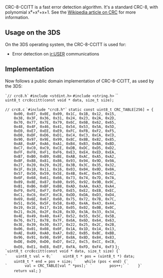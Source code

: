 CRC-8-CCITT is a fast error detection algorithm. It's a standard CRC-8,
with polynomial x⁸+x²+x+1. See the [Wikipedia article on
CRC](http://en.wikipedia.org/wiki/Cyclic_redundancy_check) for more
information.

## Usage on the 3DS

On the 3DS operating system, the CRC-8-CCITT is used for:

- Error detection on [ir:USER](ir:USER "wikilink") communications

## Implementation

Now follows a public domain implementation of CRC-8-CCITT, as used by
the 3DS:

``
`// crc8.h`
``
`#include <stdint.h>`
`#include <string.h>`
``
`uint8_t crc8ccitt(const void * data, size_t size);`

`// crc8.c`
``
`#include "crc8.h"`
``
`static const uint8_t CRC_TABLE[256] = {`
`    0x00, 0x07, 0x0E, 0x09, 0x1C, 0x1B, 0x12, 0x15,`
`    0x38, 0x3F, 0x36, 0x31, 0x24, 0x23, 0x2A, 0x2D,`
`    0x70, 0x77, 0x7E, 0x79, 0x6C, 0x6B, 0x62, 0x65,`
`    0x48, 0x4F, 0x46, 0x41, 0x54, 0x53, 0x5A, 0x5D,`
`    0xE0, 0xE7, 0xEE, 0xE9, 0xFC, 0xFB, 0xF2, 0xF5,`
`    0xD8, 0xDF, 0xD6, 0xD1, 0xC4, 0xC3, 0xCA, 0xCD,`
`    0x90, 0x97, 0x9E, 0x99, 0x8C, 0x8B, 0x82, 0x85,`
`    0xA8, 0xAF, 0xA6, 0xA1, 0xB4, 0xB3, 0xBA, 0xBD,`
`    0xC7, 0xC0, 0xC9, 0xCE, 0xDB, 0xDC, 0xD5, 0xD2,`
`    0xFF, 0xF8, 0xF1, 0xF6, 0xE3, 0xE4, 0xED, 0xEA,`
`    0xB7, 0xB0, 0xB9, 0xBE, 0xAB, 0xAC, 0xA5, 0xA2,`
`    0x8F, 0x88, 0x81, 0x86, 0x93, 0x94, 0x9D, 0x9A,`
`    0x27, 0x20, 0x29, 0x2E, 0x3B, 0x3C, 0x35, 0x32,`
`    0x1F, 0x18, 0x11, 0x16, 0x03, 0x04, 0x0D, 0x0A,`
`    0x57, 0x50, 0x59, 0x5E, 0x4B, 0x4C, 0x45, 0x42,`
`    0x6F, 0x68, 0x61, 0x66, 0x73, 0x74, 0x7D, 0x7A,`
`    0x89, 0x8E, 0x87, 0x80, 0x95, 0x92, 0x9B, 0x9C,`
`    0xB1, 0xB6, 0xBF, 0xB8, 0xAD, 0xAA, 0xA3, 0xA4,`
`    0xF9, 0xFE, 0xF7, 0xF0, 0xE5, 0xE2, 0xEB, 0xEC,`
`    0xC1, 0xC6, 0xCF, 0xC8, 0xDD, 0xDA, 0xD3, 0xD4,`
`    0x69, 0x6E, 0x67, 0x60, 0x75, 0x72, 0x7B, 0x7C,`
`    0x51, 0x56, 0x5F, 0x58, 0x4D, 0x4A, 0x43, 0x44,`
`    0x19, 0x1E, 0x17, 0x10, 0x05, 0x02, 0x0B, 0x0C,`
`    0x21, 0x26, 0x2F, 0x28, 0x3D, 0x3A, 0x33, 0x34,`
`    0x4E, 0x49, 0x40, 0x47, 0x52, 0x55, 0x5C, 0x5B,`
`    0x76, 0x71, 0x78, 0x7F, 0x6A, 0x6D, 0x64, 0x63,`
`    0x3E, 0x39, 0x30, 0x37, 0x22, 0x25, 0x2C, 0x2B,`
`    0x06, 0x01, 0x08, 0x0F, 0x1A, 0x1D, 0x14, 0x13,`
`    0xAE, 0xA9, 0xA0, 0xA7, 0xB2, 0xB5, 0xBC, 0xBB,`
`    0x96, 0x91, 0x98, 0x9F, 0x8A, 0x8D, 0x84, 0x83,`
`    0xDE, 0xD9, 0xD0, 0xD7, 0xC2, 0xC5, 0xCC, 0xCB,`
`    0xE6, 0xE1, 0xE8, 0xEF, 0xFA, 0xFD, 0xF4, 0xF3`
`};`
``
`uint8_t crc8ccitt(const void * data, size_t size) {`
`    uint8_t val = 0;`
``
`    uint8_t * pos = (uint8_t *) data;`
`    uint8_t * end = pos + size;`
``
`    while (pos < end) {`
`        val = CRC_TABLE[val ^ *pos];`
`        pos++;`
`    }`
``
`    return val;`
`}`